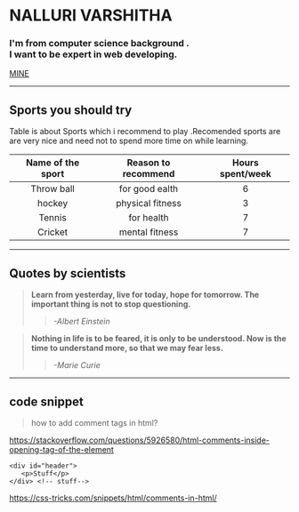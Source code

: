 # NALLURI VARSHITHA
  ### I'm from computer science background . <br>I want to be expert in web developing.<br>
  [MINE](https://github.com/varshithanalluri/my2-Nalluri/blob/main/mine.jpeg)
  
---

## Sports you should try 
Table is about Sports which i recommend to play .Recomended  sports are are very nice and need not to spend more time on  while learning.
 
| Name of the sport  |  Reason to recommend   | Hours spent/week |
| :--------------:    | :--------------:      | :--------------: |
| Throw ball          | for good ealth        | 6                |
| hockey              | physical fitness      |3                 |
| Tennis              | for health            | 7                |
|  Cricket            | mental fitness      | 7                  |

---

## Quotes by scientists
> **Learn from yesterday, live for today, hope for tomorrow. The important thing is not to stop questioning.**
>>    *-Albert Einstein* 

> **Nothing in life is to be feared, it is only to be understood. Now is the time to understand more, so that we may fear less.**
>>    *-Marie Curie*

---
## code snippet


> how to add  comment tags  in html? 

 <https://stackoverflow.com/questions/5926580/html-comments-inside-opening-tag-of-the-element>

```
<div id="header">
   <p>Stuff</p>
</div> <!-- stuff--> 
```
<https://css-tricks.com/snippets/html/comments-in-html/>